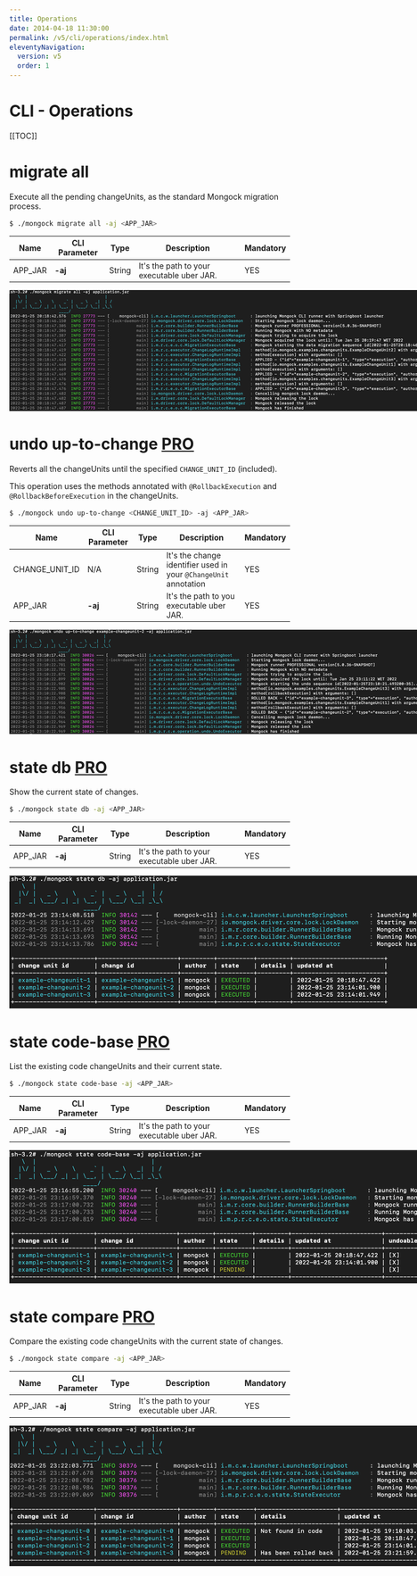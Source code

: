 ```yaml
---
title: Operations  
date: 2014-04-18 11:30:00 
permalink: /v5/cli/operations/index.html
eleventyNavigation:
  version: v5
  order: 1
---
```


<h1 class="title">CLI - Operations</h1>

[[TOC]]


# migrate all

Execute all the pending changeUnits, as the standard Mongock migration process.

```bash
$ ./mongock migrate all -aj <APP_JAR>
```

|   Name   | CLI Parameter |  Type   | Description                               | Mandatory |
| ---------|-------------|---------|-------------------------------------------|-----------|
| APP_JAR  | **-aj**  |  String | It's the path to your executable uber JAR. |   YES     |  


<p class="text-center">
    <img src="/images/cli-migrate-all.png" alt="migrate all output" style="max-width: 1280px">
</p>

<!--# migrate up-to-change

Execute the pending changeUnits until the specified `CHANGE_UNIT_ID` (included), as the standard Mongock migration process.

```bash
$ ./mongock migrate up-to-change <CHANGE_UNIT_ID> -aj <APP_JAR>
```

|   Name    | CLI Parameter |  Type   | Description                                                      | Mandatory |
|-----------|---------------|---------|------------------------------------------------------------------|----------|
| CHANGE_UNIT_ID |        N/A    |  String | It's the change identifier used in your `@ChangeUnit` annotation |   YES     |
| APP_JAR   |      **-aj**  |  String | It's the path to you executable uber JAR.                        |   YES     |
-->

<!--UNTIL PROFESSIONAL LIB IS OFFICIAL PUBLISHED-->

<!--# undo all  <span class="professional"><a href="/pro/index.html">PRO</a></span>

Reverts all the changeUnits.

This operation uses the methods annotated with `@RollbackExecution` and `@RollbackBeforeExecution` in the changeUnits.  

```bash
$ ./mongock undo all -aj <APP_JAR>
```

|   Name   | CLI Parameter |  Type   | Description                               | Mandatory |
| ---------|-------------|---------|-------------------------------------------|-----------|
| APP_JAR  | **-aj**  |  String | It's the path to your executable uber JAR. |   YES     |  
-->
# undo up-to-change  <span class="professional"><a href="/pro/index.html">PRO</a></span>

Reverts all the changeUnits until the specified `CHANGE_UNIT_ID` (included).

This operation uses the methods annotated with `@RollbackExecution` and `@RollbackBeforeExecution` in the changeUnits.  

```bash
$ ./mongock undo up-to-change <CHANGE_UNIT_ID> -aj <APP_JAR>
```
|   Name    | CLI Parameter |  Type   | Description                                                      | Mandatory |
|-----------|---------------|---------|------------------------------------------------------------------|----------|
| CHANGE_UNIT_ID |        N/A    |  String | It's the change identifier used in your `@ChangeUnit` annotation |   YES     |
| APP_JAR   |      **-aj**  |  String | It's the path to you executable uber JAR.                        |   YES     |

<p class="text-center">
    <img src="/images/cli-undo-up-to-change.png" alt="migrate all output" style="max-width: 1280px">
</p>

# state db  <span class="professional"><a href="/pro/index.html">PRO</a></span>

Show the current state of changes.

```bash
$ ./mongock state db -aj <APP_JAR>
```

|   Name   | CLI Parameter |  Type   | Description                               | Mandatory |
| ---------|-------------|---------|-------------------------------------------|-----------|
| APP_JAR  | **-aj**  |  String | It's the path to your executable uber JAR. |   YES     |  

<p class="text-center">
    <img src="/images/cli-state-db.png" alt="migrate all output" style="max-width: 1280px">
</p>

# state code-base  <span class="professional"><a href="/pro/index.html">PRO</a></span>

List the existing code changeUnits and their current state.

```bash
$ ./mongock state code-base -aj <APP_JAR>
```

|   Name   | CLI Parameter |  Type   | Description                               | Mandatory |
| ---------|-------------|---------|-------------------------------------------|-----------|
| APP_JAR  | **-aj**  |  String | It's the path to your executable uber JAR. |   YES     |  

<p class="text-center">
    <img src="/images/cli-state-code-base.png" alt="migrate all output" style="max-width: 1280px">
</p>

# state compare  <span class="professional"><a href="/pro/index.html">PRO</a></span>

Compare the existing code changeUnits with the current state of changes.

```bash
$ ./mongock state compare -aj <APP_JAR>
```

|   Name   | CLI Parameter |  Type   | Description                               | Mandatory |
| ---------|-------------|---------|-------------------------------------------|-----------|
| APP_JAR  | **-aj**  |  String | It's the path to your executable uber JAR. |   YES     |  

<p class="text-center">
    <img src="/images/cli-state-compare.png" alt="migrate all output" style="max-width: 1280px">
</p>